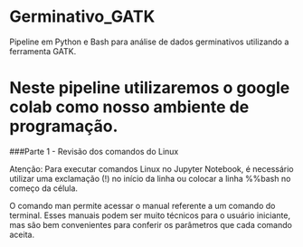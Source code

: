 # Germinativo_GATK
Pipeline em Python e Bash para análise de dados germinativos utilizando a ferramenta GATK. 

# Neste pipeline utilizaremos o google colab como nosso ambiente de programação.

###Parte 1 - Revisão dos comandos do Linux

Atenção: Para executar comandos Linux no Jupyter Notebook, é necessário utilizar uma exclamação (!) no início da linha ou colocar a linha %%bash no começo da célula.

O comando man permite acessar o manual referente a um comando do terminal. Esses manuais podem ser muito técnicos para o usuário iniciante, mas são bem convenientes para conferir os parâmetros que cada comando aceita.
